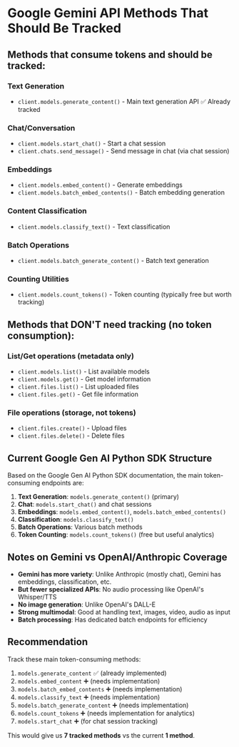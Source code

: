 # Google Gemini API Methods That Should Be Tracked

## Methods that consume tokens and should be tracked:

### Text Generation
- `client.models.generate_content()` - Main text generation API ✅ Already tracked

### Chat/Conversation  
- `client.models.start_chat()` - Start a chat session
- `client.chats.send_message()` - Send message in chat (via chat session)

### Embeddings
- `client.models.embed_content()` - Generate embeddings
- `client.models.batch_embed_contents()` - Batch embedding generation

### Content Classification  
- `client.models.classify_text()` - Text classification

### Batch Operations
- `client.models.batch_generate_content()` - Batch text generation

### Counting Utilities
- `client.models.count_tokens()` - Token counting (typically free but worth tracking)

## Methods that DON'T need tracking (no token consumption):

### List/Get operations (metadata only)
- `client.models.list()` - List available models
- `client.models.get()` - Get model information
- `client.files.list()` - List uploaded files
- `client.files.get()` - Get file information

### File operations (storage, not tokens)
- `client.files.create()` - Upload files
- `client.files.delete()` - Delete files

## Current Google Gen AI Python SDK Structure

Based on the Google Gen AI Python SDK documentation, the main token-consuming endpoints are:

1. **Text Generation**: `models.generate_content()` (primary)
2. **Chat**: `models.start_chat()` and chat sessions
3. **Embeddings**: `models.embed_content()`, `models.batch_embed_contents()`
4. **Classification**: `models.classify_text()`
5. **Batch Operations**: Various batch methods
6. **Token Counting**: `models.count_tokens()` (free but useful analytics)

## Notes on Gemini vs OpenAI/Anthropic Coverage

- **Gemini has more variety**: Unlike Anthropic (mostly chat), Gemini has embeddings, classification, etc.
- **But fewer specialized APIs**: No audio processing like OpenAI's Whisper/TTS
- **No image generation**: Unlike OpenAI's DALL-E
- **Strong multimodal**: Good at handling text, images, video, audio as input
- **Batch processing**: Has dedicated batch endpoints for efficiency

## Recommendation

Track these main token-consuming methods:
1. `models.generate_content` ✅ (already implemented)
2. `models.embed_content` ➕ (needs implementation)
3. `models.batch_embed_contents` ➕ (needs implementation)
4. `models.classify_text` ➕ (needs implementation)  
5. `models.batch_generate_content` ➕ (needs implementation)
6. `models.count_tokens` ➕ (needs implementation for analytics)
7. `models.start_chat` ➕ (for chat session tracking)

This would give us **7 tracked methods** vs the current **1 method**.